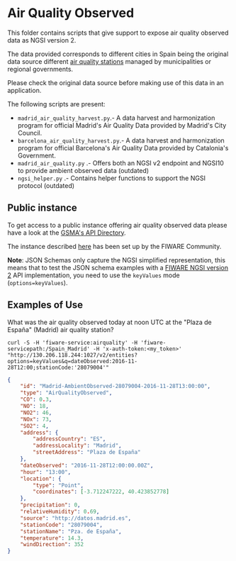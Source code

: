 # Air Quality Observed

This folder contains scripts that give support to expose air quality observed
data as NGSI version 2.

The data provided corresponds to different cities in Spain being the original
data source different
[air quality stations](../../PointOfInterest/AirQualityStation/README.md)
managed by municipalities or regional governments.

Please check the original data source before making use of this data in an
application.

The following scripts are present:

-   `madrid_air_quality_harvest.py`.- A data harvest and harmonization program
    for official Madrid's Air Quality Data provided by Madrid's City Council.
-   `barcelona_air_quality_harvest.py`.- A data harvest and harmonization
    program for official Barcelona's Air Quality Data provided by Catalonia's
    Government.
-   `madrid_air_quality.py` .- Offers both an NGSI v2 endpoint and NGSI10 to
    provide ambient observed data (outdated)
-   `ngsi_helper.py` .- Contains helper functions to support the NGSI protocol
    (outdated)

## Public instance

To get access to a public instance offering air quality observed data please
have a look at the
[GSMA's API Directory](http://apidirectory.connectedliving.gsma.com/api/air-quality-spain).

The instance described
[here](https://docs.google.com/document/d/1lHP7XS-7TNzsxLa0bNFb-96JnJXh0ecIHS3-H0qMREg/edit?usp=sharing)
has been set up by the FIWARE Community.

**Note**: JSON Schemas only capture the NGSI simplified representation, this
means that to test the JSON schema examples with a
[FIWARE NGSI version 2](http://fiware.github.io/specifications/ngsiv2/stable)
API implementation, you need to use the `keyValues` mode (`options=keyValues`).

## Examples of Use

What was the air quality observed today at noon UTC at the "Plaza de España"
(Madrid) air quality station?

`curl -S -H 'fiware-service:airquality' -H 'fiware-servicepath:/Spain_Madrid' -H 'x-auth-token:<my_token>' "http://130.206.118.244:1027/v2/entities?options=keyValues&q=dateObserved:2016-11-28T12:00;stationCode:'28079004'"`

```json
{
    "id": "Madrid-AmbientObserved-28079004-2016-11-28T13:00:00",
    "type": "AirQualityObserved",
    "CO": 0.3,
    "NO": 18,
    "NO2": 46,
    "NOx": 73,
    "SO2": 4,
    "address": {
        "addressCountry": "ES",
        "addressLocality": "Madrid",
        "streetAddress": "Plaza de España"
    },
    "dateObserved": "2016-11-28T12:00:00.00Z",
    "hour": "13:00",
    "location": {
        "type": "Point",
        "coordinates": [-3.712247222, 40.423852778]
    },
    "precipitation": 0,
    "relativeHumidity": 0.69,
    "source": "http://datos.madrid.es",
    "stationCode": "28079004",
    "stationName": "Pza. de España",
    "temperature": 14.3,
    "windDirection": 352
}
```
